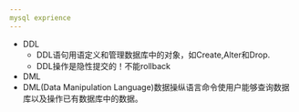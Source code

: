 ```yaml
---
mysql exprience
---
```

- DDL
  - DDL语句用语定义和管理数据库中的对象，如Create,Alter和Drop.  
  - DDL操作是隐性提交的！不能rollback  
- DML  
- DML(Data Manipulation Language)数据操纵语言命令使用户能够查询数据库以及操作已有数据库中的数据。  
